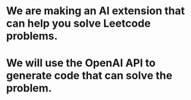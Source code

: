 # We are making an AI extension that can help you solve Leetcode problems.

# We will use the OpenAI API to generate code that can solve the problem.
